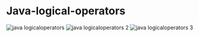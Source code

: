 # Java-logical-operators

![java logicaloperators](https://cloud.githubusercontent.com/assets/13667918/9153103/1128c6d2-3df9-11e5-9ea1-510654619bcb.jpg)
![java logicaloperators 2](https://cloud.githubusercontent.com/assets/13667918/9153104/1128ddb6-3df9-11e5-854e-4cbda96402ed.jpg)
![java logicaloperators 3](https://cloud.githubusercontent.com/assets/13667918/9153105/112c8740-3df9-11e5-8813-923d96642f0f.jpg)

